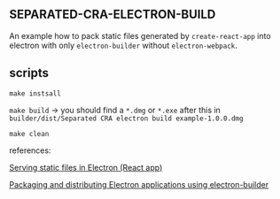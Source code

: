 ## SEPARATED-CRA-ELECTRON-BUILD

An example how to pack static files generated by `create-react-app` into electron with only `electron-builder` without `electron-webpack`.

## scripts

`make instsall`

`make build` -> you should find a `*.dmg` or `*.exe` after this in `builder/dist/Separated CRA electron build example-1.0.0.dmg`

`make clean`

references:

[Serving static files in Electron (React app)](https://stackoverflow.com/questions/38204774/serving-static-files-in-electron-react-app)

[Packaging and distributing Electron applications using electron-builder](https://medium.com/jspoint/packaging-and-distributing-electron-applications-using-electron-builder-311fc55178d9)
